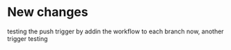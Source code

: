 # New changes
testing the push trigger by addin the workflow to each branch now, another trigger testing